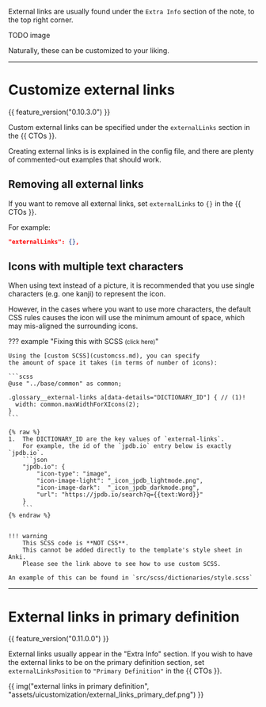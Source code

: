 External links are usually found under the `Extra Info` section of the note,
to the top right corner.

TODO image

Naturally, these can be customized to your liking.


---


# Customize external links
{{ feature_version("0.10.3.0") }}

Custom external links can be specified under the `externalLinks` section
in the {{ CTOs }}.

Creating external links is is explained in the config file,
and there are plenty of commented-out examples that should work.



## Removing all external links
If you want to remove all external links, set `externalLinks` to `{}`
in the {{ CTOs }}.

For example:
```json
"externalLinks": {},
```


## Icons with multiple text characters

When using text instead of a picture, it is recommended that you use single characters
(e.g. one kanji) to represent the icon.

However, in the cases where you want to use more characters,
the default CSS rules causes the icon will use the minimum amount of space,
which may mis-aligned the surrounding icons.

??? example "Fixing this with SCSS <small>(click here)</small>"

    Using the [custom SCSS](customcss.md), you can specify
    the amount of space it takes (in terms of number of icons):

    ```scss
    @use "../base/common" as common;

    .glossary__external-links a[data-details="DICTIONARY_ID"] { // (1)!
      width: common.maxWidthForXIcons(2);
    }
    ```

    {% raw %}
    1.  The DICTIONARY_ID are the key values of `external-links`.
        For example, the id of the `jpdb.io` entry below is exactly `jpdb.io`.
        ```json
        "jpdb.io": {
            "icon-type": "image",
            "icon-image-light": "_icon_jpdb_lightmode.png",
            "icon-image-dark":  "_icon_jpdb_darkmode.png",
            "url": "https://jpdb.io/search?q={{text:Word}}"
        }
        ```
    {% endraw %}


    !!! warning
        This SCSS code is **NOT CSS**.
        This cannot be added directly to the template's style sheet in Anki.
        Please see the link above to see how to use custom SCSS.

    An example of this can be found in `src/scss/dictionaries/style.scss`


---


# External links in primary definition
{{ feature_version("0.11.0.0") }}

External links usually appear in the "Extra Info" section.
If you wish to have the external links to be on the primary definition section,
set `externalLinksPosition` to `"Primary Definition"`
in the {{ CTOs }}.

{{ img("external links in primary definition", "assets/uicustomization/external_links_primary_def.png") }}

